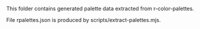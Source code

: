 This folder contains generated palette data extracted from r-color-palettes.

File rpalettes.json is produced by scripts/extract-palettes.mjs.
